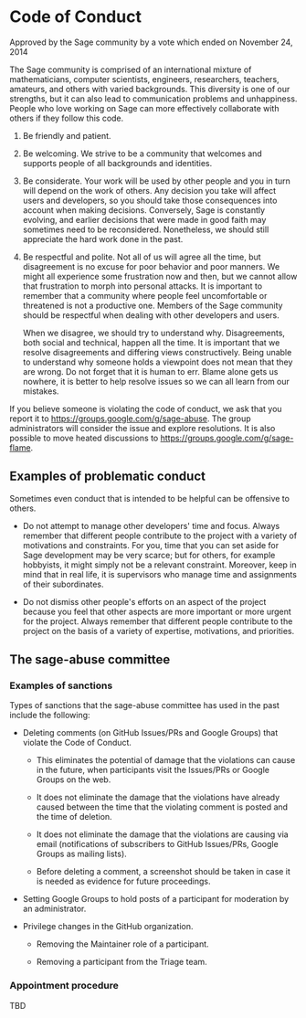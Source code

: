 # Code of Conduct #

Approved by the Sage community by a vote which ended on November 24, 2014

The Sage community is comprised of an international mixture of mathematicians,
computer scientists, engineers, researchers, teachers, amateurs, and others
with varied backgrounds. This diversity is one of our strengths, but it can
also lead to communication problems and unhappiness. People who love working on
Sage can more effectively collaborate with others if they follow this code.

1. Be friendly and patient.

2. Be welcoming. We strive to be a community that welcomes and supports people
   of all backgrounds and identities.

3. Be considerate. Your work will be used by other people and you in turn will
   depend on the work of others. Any decision you take will affect users and
   developers, so you should take those consequences into account when making
   decisions. Conversely, Sage is constantly evolving, and earlier decisions
   that were made in good faith may sometimes need to be reconsidered.
   Nonetheless, we should still appreciate the hard work done in the past.

4. Be respectful and polite. Not all of us will agree all the time, but
   disagreement is no excuse for poor behavior and poor manners. We might all
   experience some frustration now and then, but we cannot allow that
   frustration to morph into personal attacks. It is important to remember that
   a community where people feel uncomfortable or threatened is not a
   productive one. Members of the Sage community should be respectful when
   dealing with other developers and users.

   When we disagree, we should try to understand why. Disagreements, both
   social and technical, happen all the time. It is important that we resolve
   disagreements and differing views constructively. Being unable to understand
   why someone holds a viewpoint does not mean that they are wrong. Do not
   forget that it is human to err. Blame alone gets us nowhere, it is better to
   help resolve issues so we can all learn from our mistakes.

If you believe someone is violating the code of conduct, we ask that you report
it to https://groups.google.com/g/sage-abuse. The group administrators will
consider the issue and explore resolutions. It is also possible to move heated
discussions to https://groups.google.com/g/sage-flame.


## Examples of problematic conduct ##

Sometimes even conduct that is intended to be helpful can be offensive to others.

- Do not attempt to manage other developers' time and focus. Always remember
  that different people contribute to the project with a variety of motivations
  and constraints. For you, time that you can set aside for Sage development
  may be very scarce; but for others, for example hobbyists, it might simply not
  be a relevant constraint. Moreover, keep in mind that in real life, it
  is supervisors who manage time and assignments of their subordinates.

- Do not dismiss other people's efforts on an aspect of the project because you
  feel that other aspects are more important or more urgent for the project.
  Always remember that different people contribute to the project on the basis
  of a variety of expertise, motivations, and priorities.


## The sage-abuse committee ##


### Examples of sanctions ###

Types of sanctions that the sage-abuse committee has used in the past include
the following:

- Deleting comments (on GitHub Issues/PRs and Google Groups) that violate
  the Code of Conduct.

  - This eliminates the potential of damage that the violations can cause
    in the future, when participants visit the Issues/PRs or Google Groups
    on the web.

  - It does not eliminate the damage that the violations have already caused
    between the time that the violating comment is posted and the time of
    deletion.

  - It does not eliminate the damage that the violations are causing via
    email (notifications of subscribers to GitHub Issues/PRs, Google Groups
    as mailing lists).

  - Before deleting a comment, a screenshot should be taken in case it is
    needed as evidence for future proceedings.

- Setting Google Groups to hold posts of a participant for moderation
  by an administrator.

- Privilege changes in the GitHub organization.

  - Removing the Maintainer role of a participant.

  - Removing a participant from the Triage team.


### Appointment procedure ###

TBD
